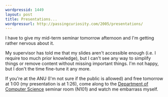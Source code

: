 ```yaml
---
wordpressid: 1449
layout: post
title: Presentations...
wordpressurl: http://passingcuriosity.com/2005/presentations/
---
```

I have to give my mid-term seminar tomorrow afternoon and I'm getting rather nervous about it.

My supervisor has told me that my slides aren't accessible enough (i.e. I require too much prior knowledge), but I can't see any way to simplify things or remove content without missing important things. I'm not happy, but I don't the time fine-tune it any more.

If you're at the ANU (I'm not sure if the public is allowed) and free tomorrow at 1:00 (my presentation is at 1:26), come along to the <a href="http://campusmap.anu.edu.au/displaybldg.asp?no=108">Department of Computer Science</a> seminar room (N101) and watch me embarrass myself.
